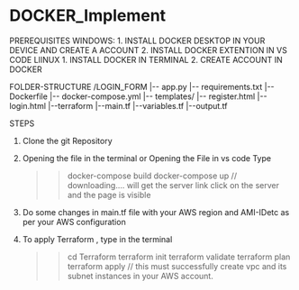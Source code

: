 # DOCKER_Implement

PREREQUISITES
  WINDOWS:
    1. INSTALL DOCKER DESKTOP IN YOUR DEVICE AND CREATE A ACCOUNT
    2. INSTALL DOCKER EXTENTION IN VS CODE
  LIINUX
    1. INSTALL DOCKER IN TERMINAL 
    2. CREATE ACCOUNT IN DOCKER

  FOLDER-STRUCTURE
   /LOGIN_FORM
  |-- app.py
  |-- requirements.txt
  |-- Dockerfile
  |-- docker-compose.yml
  |-- templates/
       |-- register.html
       |-- login.html
  |--terraform
       |--main.tf
       |--variables.tf
       |--output.tf


STEPS

1. Clone the git Repository
2. Opening the file in the terminal or Opening the File in vs code Type 
    >> docker-compose build
    >> docker-compose up
    >> // downloading.... will get the server link
    >> click on the server and the page is visible
    
3. Do some changes in main.tf file with your AWS region and AMI-IDetc as per your AWS configuration
4. To apply Terraform , type in the terminal
    >> cd Terraform
    >> terraform init
    >> terraform validate
    >> terraform plan
    >> terraform apply
    // this must successfully create vpc and its subnet instances in your AWS account.
     
   
  

